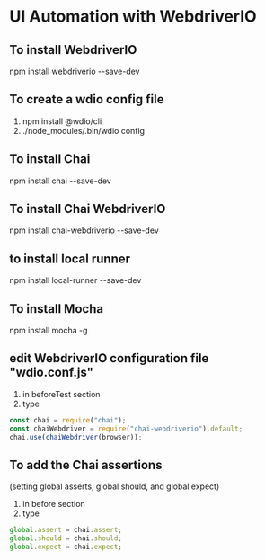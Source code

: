 # UI Automation with WebdriverIO

## To install WebdriverIO

npm install webdriverio --save-dev

## To create a wdio config file

1. npm install @wdio/cli
2. ./node_modules/.bin/wdio config

## To install Chai

npm install chai --save-dev

## To install Chai WebdriverIO

npm install chai-webdriverio --save-dev

## to install local runner

npm install local-runner --save-dev

## To install Mocha

npm install mocha -g

## edit WebdriverIO configuration file "wdio.conf.js"

1. in beforeTest section
2. type

```js
const chai = require("chai");
const chaiWebdriver = require("chai-webdriverio").default;
chai.use(chaiWebdriver(browser));
```

## To add the Chai assertions

(setting global asserts, global should, and global expect)

1. in before section
2. type

```js
global.assert = chai.assert;
global.should = chai.should;
global.expect = chai.expect;
```
